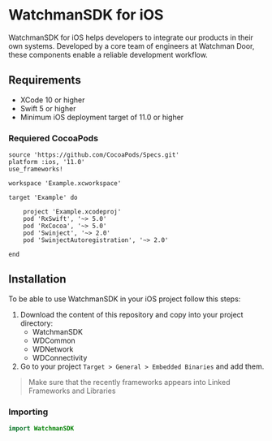 # WatchmanSDK for iOS
WatchmanSDK for iOS helps developers to integrate our products in their own systems. Developed by a core team of engineers at Watchman Door, these components enable a reliable development workflow.

## Requirements
* XCode 10 or higher
* Swift 5 or higher
* Minimum iOS deployment target of 11.0 or higher

### Requiered CocoaPods

```
source 'https://github.com/CocoaPods/Specs.git'
platform :ios, '11.0'
use_frameworks!

workspace 'Example.xcworkspace' 

target 'Example' do
    
    project 'Example.xcodeproj'
    pod 'RxSwift', '~> 5.0'
    pod 'RxCocoa', '~> 5.0'
    pod 'Swinject', '~> 2.0'
    pod 'SwinjectAutoregistration', '~> 2.0'
    
end
```
## Installation
To be able to use WatchmanSDK in your iOS project follow this steps:
1. Download the content of this repository and copy into your project directory:
    * WatchmanSDK
    * WDCommon
    * WDNetwork
    * WDConnectivity
1. Go to your project `Target > General > Embedded Binaries` and add them.
> Make sure that the recently frameworks appears into Linked Frameworks and Libraries

### Importing
```swift
import WatchmanSDK
```
